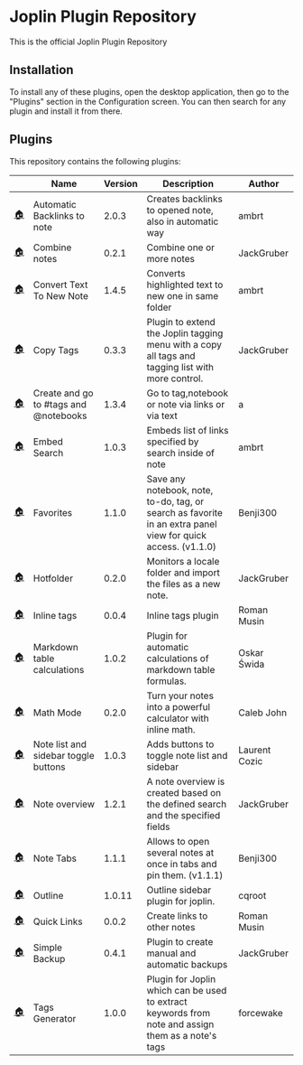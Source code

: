 # Joplin Plugin Repository

This is the official Joplin Plugin Repository

## Installation

To install any of these plugins, open the desktop application, then go to the "Plugins" section in the Configuration screen. You can then search for any plugin and install it from there.

## Plugins

This repository contains the following plugins:

<!-- PLUGIN_LIST -->
&nbsp; | Name | Version | Description | Author
--- | --- | --- | --- | ---
[🏠](https://discourse.joplinapp.org/t/insert-referencing-notes-backlinks-plugin/13632) | Automatic Backlinks to note | 2.0.3 | Creates backlinks to opened note, also in automatic way | ambrt
[🏠](https://github.com/JackGruber/joplin-plugin-combine-notes) | Combine notes | 0.2.1 | Combine one or more notes | JackGruber
[🏠](https://discourse.joplinapp.org/t/create-note-from-highlighted-text/12511) | Convert Text To New Note | 1.4.5 | Converts highlighted text to new one in same folder | ambrt
[🏠](https://github.com/JackGruber/joplin-plugin-copytags) | Copy Tags | 0.3.3 | Plugin to extend the Joplin tagging menu with a copy all tags and tagging list with more control. | JackGruber
[🏠](https://discourse.joplinapp.org/t/go-to-note-tag-or-notebook-via-highlighting-text-in-editor/12731) | Create and go to #tags and @notebooks | 1.3.4 | Go to tag,notebook or note via links or via text | a  
[🏠]() | Embed Search | 1.0.3 | Embeds list of links specified by search inside of note | ambrt
[🏠](https://github.com/benji300/joplin-favorites) | Favorites | 1.1.0 | Save any notebook, note, to-do, tag, or search as favorite in an extra panel view for quick access. (v1.1.0) | Benji300
[🏠](https://github.com/JackGruber/joplin-plugin-hotfolder) | Hotfolder | 0.2.0 | Monitors a locale folder and import the files as a new note. | JackGruber
[🏠](https://github.com/roman-r-m/joplin-inline-tags-plugin) | Inline tags | 0.0.4 | Inline tags plugin | Roman Musin
[🏠](https://github.com/oswida/joplin-markdown-calc) | Markdown table calculations | 1.0.2 | Plugin for automatic calculations of markdown table formulas. | Oskar Świda
[🏠](github.com/CalebJohn/joplin-math-mode) | Math Mode | 0.2.0 | Turn your notes into a powerful calculator with inline math. | Caleb John
[🏠](https://github.com/laurent22/joplin/tree/dev/packages/plugins/ToggleSidebars) | Note list and sidebar toggle buttons | 1.0.3 | Adds buttons to toggle note list and sidebar | Laurent Cozic
[🏠](https://github.com/JackGruber/joplin-plugin-note-overview) | Note overview | 1.2.1 | A note overview is created based on the defined search and the specified fields | JackGruber
[🏠](https://github.com/benji300/joplin-note-tabs) | Note Tabs | 1.1.1 | Allows to open several notes at once in tabs and pin them. (v1.1.1) | Benji300
[🏠](https://github.com/cqroot/joplin-outline) | Outline | 1.0.11 | Outline sidebar plugin for joplin. | cqroot
[🏠](https://github.com/roman-r-m/joplin-plugin-quick-links) | Quick Links | 0.0.2 | Create links to other notes | Roman Musin
[🏠](https://github.com/JackGruber/joplin-plugin-backup) | Simple Backup | 0.4.1 | Plugin to create manual and automatic backups | JackGruber
[🏠](https://github.com/forcewake/joplin-tags-generator) | Tags Generator | 1.0.0 | Plugin for Joplin which can be used to extract keywords from note and assign them as a note's tags | forcewake
<!-- PLUGIN_LIST -->
